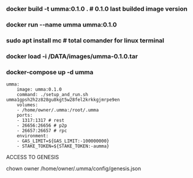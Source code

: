 ### docker build -t umma:0.1.0 . # 0.1.0 last builded image version
### docker run --name umma umma:0.1.0
### sudo apt install mc # total comander for linux terminal

### docker load -i /DATA/images/umma-0.1.0.tar

### docker-compose up -d umma


```
umma:
    image: umma:0.1.0
    command: ./setup_and_run.sh umma1gpsh2h2z828gu8kgt5w28fel2krkkgjmrpe9en
    volumes:
    - /home/owner/.umma:/root/.umma
    ports:
    - 1317:1317 # rest
    - 26656:26656 # p2p
    - 26657:26657 # rpc
    environment:
    - GAS_LIMIT=${GAS_LIMIT:-100000000}
    - STAKE_TOKEN=${STAKE_TOKEN:-aumma}
```


ACCESS TO GENESIS

chown owner /home/owner/.umma/config/genesis.json